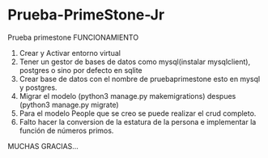 # Prueba-PrimeStone-Jr
Prueba primestone
FUNCIONAMIENTO
1. Crear y Activar entorno virtual
2. Tener un gestor de bases de datos como mysql(instalar mysqlclient), postgres o sino por defecto en sqlite
3. Crear base de datos con el nombre de pruebaprimestone esto en mysql y postgres.
4. Migrar el modelo (python3 manage.py makemigrations) despues (python3 manage.py migrate)
5. Para el modelo People que se creo se puede realizar el crud completo.
6. Falto hacer la conversion de la estatura de la persona e implementar la función de números primos.

MUCHAS GRACIAS...
